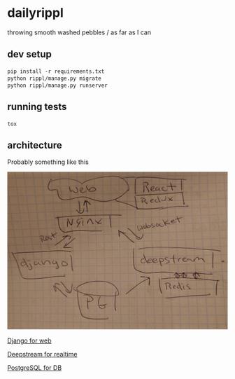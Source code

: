 # dailyrippl

throwing smooth washed pebbles / as far as I can

## dev setup

```
pip install -r requirements.txt
python rippl/manage.py migrate
python rippl/manage.py runserver
```

## running tests

```
tox
```

## architecture

Probably something like this

![architecture](architecture.jpg)

[Django for web](https://docs.djangoproject.com)

[Deepstream for realtime](https://deepstream.io)

[PostgreSQL for DB](https://www.postgresql.org/)
